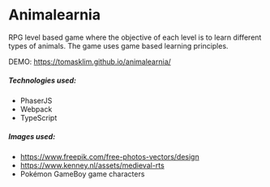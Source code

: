 # Animalearnia
RPG level based game where the objective of each level is to learn different types of animals. The game uses game based learning principles.

DEMO: https://tomasklim.github.io/animalearnia/

##### Technologies used:
- PhaserJS 
- Webpack
- TypeScript

##### Images used:
- https://www.freepik.com/free-photos-vectors/design
- https://www.kenney.nl/assets/medieval-rts
- Pokémon GameBoy game characters
